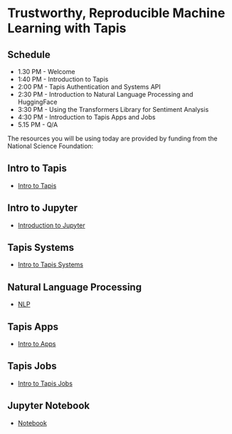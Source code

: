 # Trustworthy, Reproducible Machine Learning with Tapis

## Schedule
* 1.30 PM - Welcome
* 1:40 PM - Introduction to Tapis 
* 2:00 PM - Tapis Authentication and Systems API
* 2:30 PM - Introduction to Natural Language Processing and HuggingFace
* 3:30 PM - Using the Transformers Library for Sentiment Analysis
* 4:30 PM - Introduction to Tapis Apps and Jobs 
* 5.15 PM - Q/A

The resources you will be using today are provided by funding from the National Science Foundation:

## Intro to Tapis 
* [Intro to Tapis](./Intro_Tapis/01-intro-to-tapis.md)

## Intro to Jupyter
* [Introduction to Jupyter](./Jupyter_Notebook/intro-to-jupyter.md)
 
## Tapis Systems
* [Intro to Tapis Systems](./Tapis_systems/02-systems.md)

## Natural Language Processing
* [NLP](./NLP/nlp.md)

## Tapis Apps
  * [Intro to Apps](./Tapis_apps_jobs/03-apps.md)
  
## Tapis Jobs
* [Intro to Tapis Jobs](./Tapis_apps_jobs/04-jobs.md)

## Jupyter Notebook
* [Notebook](./Jupyter_Notebook/sentiment_analysis.ipynb)
 
